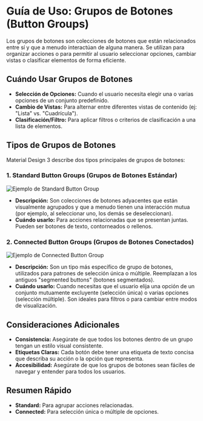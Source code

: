 
# Guía de Uso: Grupos de Botones (Button Groups)

Los grupos de botones son colecciones de botones que están relacionados entre sí y que a menudo interactúan de alguna manera. Se utilizan para organizar acciones o para permitir al usuario seleccionar opciones, cambiar vistas o clasificar elementos de forma eficiente.

## Cuándo Usar Grupos de Botones

*   **Selección de Opciones:** Cuando el usuario necesita elegir una o varias opciones de un conjunto predefinido.
*   **Cambio de Vistas:** Para alternar entre diferentes vistas de contenido (ej: "Lista" vs. "Cuadrícula").
*   **Clasificación/Filtro:** Para aplicar filtros o criterios de clasificación a una lista de elementos.

## Tipos de Grupos de Botones

Material Design 3 describe dos tipos principales de grupos de botones:

### 1. Standard Button Groups (Grupos de Botones Estándar)

![Ejemplo de Standard Button Group](https://m3.material.io/assets/images/components/button-groups/standard-button-group.png)

*   **Descripción:** Son colecciones de botones adyacentes que están visualmente agrupados y que a menudo tienen una interacción mutua (por ejemplo, al seleccionar uno, los demás se deseleccionan).
*   **Cuándo usarlo:** Para acciones relacionadas que se presentan juntas. Pueden ser botones de texto, contorneados o rellenos.

### 2. Connected Button Groups (Grupos de Botones Conectados)

![Ejemplo de Connected Button Group](https://m3.material.io/assets/images/components/button-groups/connected-button-group.png)

*   **Descripción:** Son un tipo más específico de grupo de botones, utilizados para patrones de selección única o múltiple. Reemplazan a los antiguos "segmented buttons" (botones segmentados).
*   **Cuándo usarlo:** Cuando necesitas que el usuario elija una opción de un conjunto mutuamente excluyente (selección única) o varias opciones (selección múltiple). Son ideales para filtros o para cambiar entre modos de visualización.

## Consideraciones Adicionales

*   **Consistencia:** Asegúrate de que todos los botones dentro de un grupo tengan un estilo visual consistente.
*   **Etiquetas Claras:** Cada botón debe tener una etiqueta de texto concisa que describa su acción o la opción que representa.
*   **Accesibilidad:** Asegúrate de que los grupos de botones sean fáciles de navegar y entender para todos los usuarios.

## Resumen Rápido

*   **Standard:** Para agrupar acciones relacionadas.
*   **Connected:** Para selección única o múltiple de opciones.
